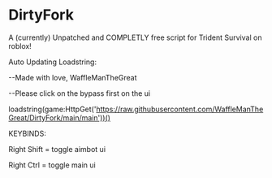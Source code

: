 # DirtyFork
A (currently) Unpatched and COMPLETLY free script for Trident Survival on roblox!

Auto Updating Loadstring: 




--Made with love, WaffleManTheGreat

--Please click on the bypass first on the ui

loadstring(game:HttpGet('https://raw.githubusercontent.com/WaffleManTheGreat/DirtyFork/main/main'))()










KEYBINDS:

Right Shift = toggle aimbot ui

Right Ctrl = toggle main ui
